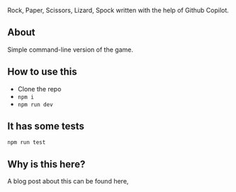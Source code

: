Rock, Paper, Scissors, Lizard, Spock written with the help of Github Copilot.

## About
Simple command-line version of the game. 

## How to use this
- Clone the repo
- ```npm i```
- ```npm run dev```

## It has some tests
```npm run test```

## Why is this here?
A blog post about this can be found here, 
